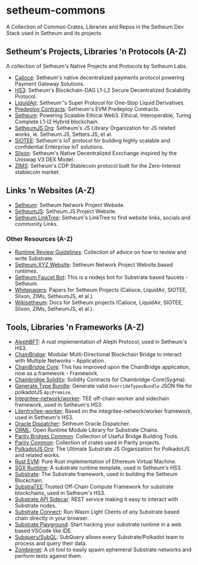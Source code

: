 # setheum-commons

A Collection of Common Crates, Libraries and Repos in the Setheum Dev Stack used in Setheum and its projects

## Setheum's Projects, Libraries 'n Protocols (A-Z)

A collection of Setheum's Native Projects and Protocols by Setheum Labs.

* [Calioce](https://github.com/Setheum-Labs/Calioce): Setheum's native decentralized payments protocol powering Payment Gateway Solutions.
* [HS3](https://github.com/Setheum-Labs/HS3): Setheum's Blockchain-DAG L1-L2 Secure Decentralized Scalability Protocol.
* [LiquidAir](https://github.com/Setheum-Labs/LiquidAir): Setheum''s Super Protocol for One-Stop Liquid Derivatives.
* [Predeploy Contracts](https://github.com/Setheum-Labs/predeploy-contracts): Setheum's EVM Predeploy Contracts.
* [Setheum](https://github.com/Setheum-Labs/Setheum): Powering Scalable Ethical Web3. Ethical, Interoperable, Turing Complete L1-l2 Hybrid blockchain.
* [SetheumJS Org](https://github.com/setheum-js): Setheum's JS Library Organization for JS related works, ie. Setheum.JS, Setters.JS, et al.
* [SIOTEE](https://github.com/Setheum-Labs/SIOTEE): Setheum's IoT protocol for building highly scalable and confidential Enterprise IoT solutions.
* [Slixon](https://github.com/Setheum-Labs/Slixon): Setheum's Native Decentralized Exxchange inspired by the Uniswap V3 DEX Model.
* [ZIMS](https://github.com/Setheum-Labs/Zims): Setheum's CDP Stablecoin protocol built for the Zero-Interest stablecoin market.

## Links 'n Websites (A-Z)
* [Setheum](https://setheum.xyz): Setheum Network Project Website.
* [SetheumJS](https://setheum.js.org): Setheum.JS Project Website.
* [Setheum LinkTree](https://linktr.ee/setheum): Setheum's LinkTree to find website links, socials and community Links.

### Other Resources (A-Z)

* [Runtime Review Guidelines](https://github.com/Setheum-Labs/runtime-review-guidelines): Collection of advice on how to review and write Substrate.
* [Setheum.XYZ Website](https://github.com/Setheum-Labs/setheum-labs.github.io): Setheum Network Project Website.based runtimes.
* [Setheum Faucet Bot](https://github.com/Setheum-Labs/setm-faucet-bot): This is a nodejs bot for Substrate based faucets - Setheum.
* [Whitepapers](https://github.com/Setheum-Labs/Setheum-Labs-White-Papers): Papers for Setheum Projects (Calioce, LiquidAir, SIOTEE, Slixon, ZIMs, SetheumJS, et al.).
* [Wikisetheum](https://github.com/Setheum-Labs/setheum-wiki): Docs for Setheum projects (Calioce, LiquidAir, SIOTEE, Slixon, ZIMs, SetheumJS, et al.).

## Tools, Libraries 'n Frameworks (A-Z)

* [AlephBFT](https://github.com/aleph-zero-foundation/AlephBFT): A rust implementation of Aleph Protocol, used in Setheum's HS3.
* [ChainBridge](https://github.com/ChainSafe/ChainBridge): Modular Multi-Directional Blockchain Bridge to interact with Multiple Networks - Application.
* [ChainBridge Core](https://github.com/ChainSafe/chainbridge-core): This has improved upon the ChainBridge application, now as a framework - Framework.
* [Chainbridge Solidity](https://github.com/ChainSafe/chainbridge-solidity): Solidity Contracts for Chainbridge-Core(Sygma).
* [Generate Type Bundle](https://github.com/paritytech/generate-type-bundle): Generate valid `OverrideTypesBundle` JSON file for polkadotJS `ApiPromise`.
* [Integritee-network/worker](https://github.com/integritee-network/worker): TEE off-chain worker and sidechain framework, used in Setheum's HS3.
* [Litentry/tee-worker](https://github.com/litentry/tee-worker): Based on the integritee-network/worker framework, used in Setheum's HS3.
* [Oracle Dispatcher](https://github.com/setheum-js/setheum-oracle-dispatcher): Setheum Oracle Dispatcher.
* [ORML](https://github.com/open-web3-stack/open-runtime-module-library): Open Runtime Module Library for Substrate Chains.
* [Parity Bridges Common](https://github.com/paritytech/parity-bridges-common): Collection of Useful Bridge Building Tools.
* [Parity Common](https://github.com/paritytech/parity-common): Collection of crates used in Parity projects.
* [PolkadotJS Org](https://github.com/polkadot-js/): The Ultimate Substrate JS Organization for PolkadotJS and related works. 
* [Rust EVM](https://github.com/rust-blockchain/evm): Pure Rust implementation of Ethereum Virtual Machine.
* [SGX Runtime](https://github.com/integritee-network/sgx-runtime): A substrate runtime template, used in Setheum's HS3.
* [Substrate](https://github.com/paritytech/substrate): The Substrate framework, used in building the Setheum Blockchain.
* [SubstraTEE](https://github.com/integritee-network/substraTEE):Trusted Off-Chain Compute Framework for substrate blockchains, used in Setheum's HS3. 
* [Substrate API Sidecar](https://github.com/paritytech/substrate-api-sidecar): REST service making it easy to interact with Substrate nodes.
* [Substrate Connect](https://github.com/paritytech/substrate-connect): Run Wasm Light Clients of any Substrate based chain directly in your browser.
* [Substrate Playground](https://github.com/paritytech/substrate-playground): Start hacking your substrate runtime in a web based VSCode like IDE.
* [Subquery/SubQL](https://github.com/subquery/subql): SubQuery allows every Substrate/Polkadot team to process and query their data.
* [Zombienet](https://github.com/Setheum-Labs/zombienet): A cli tool to easily spawn ephemeral Substrate networks and perform tests against them.
